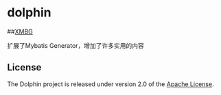 # dolphin

##[XMBG](https://github.com/beihaifeiwu/dolphin)

扩展了Mybatis Generator，增加了许多实用的内容

## License
The Dolphin project is released under version 2.0 of the [Apache License](http://www.apache.org/licenses/LICENSE-2.0).
